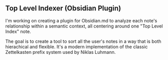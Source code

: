 ## Top Level Indexer (Obsidian Plugin)

I'm working on creating a plugin for Obsidian.md to analyze each note's relationship within a semantic context, all centering around one "Top Level Index" note.

The goal is to create a tool to sort all the user's notes in a way that is both hierachical and flexible. It's a modern implementation of the classic Zettelkasten prefix system used by Niklas Luhmann.
